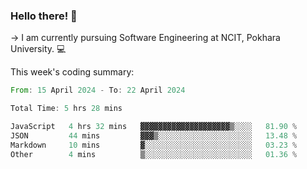 ### Hello there! 👋

-> I am currently pursuing Software Engineering at NCIT, Pokhara University. 💻


This week's coding summary:
<!--START_SECTION:waka-->

```rust
From: 15 April 2024 - To: 22 April 2024

Total Time: 5 hrs 28 mins

JavaScript   4 hrs 32 mins   ▓▓▓▓▓▓▓▓▓▓▓▓▓▓▓▓▓▓▓▓▒░░░░   81.90 %
JSON         44 mins         ▓▓▓▒░░░░░░░░░░░░░░░░░░░░░   13.48 %
Markdown     10 mins         ▓░░░░░░░░░░░░░░░░░░░░░░░░   03.23 %
Other        4 mins          ▒░░░░░░░░░░░░░░░░░░░░░░░░   01.36 %
```

<!--END_SECTION:waka-->

